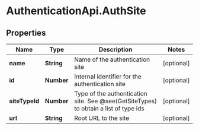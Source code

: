 # AuthenticationApi.AuthSite

## Properties

Name | Type | Description | Notes
------------ | ------------- | ------------- | -------------
**name** | **String** | Name of the authentication site | [optional] 
**id** | **Number** | Internal identifier for the authentication site | [optional] 
**siteTypeId** | **Number** | Type of the authentication site.  See @see(GetSiteTypes) to obtain a list of type ids | [optional] 
**url** | **String** | Root URL to the site | [optional] 


